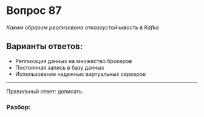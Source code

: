 # Вопрос 87
_Каким образом реализована отказоустойчивость в Kafka_

## Варианты ответов:

- Репликация данных на множество брокеров
- Постоянная запись в базу данных
- Использование надежных виртуальных серверов

___

Правильный ответ: дописать

### Разбор: